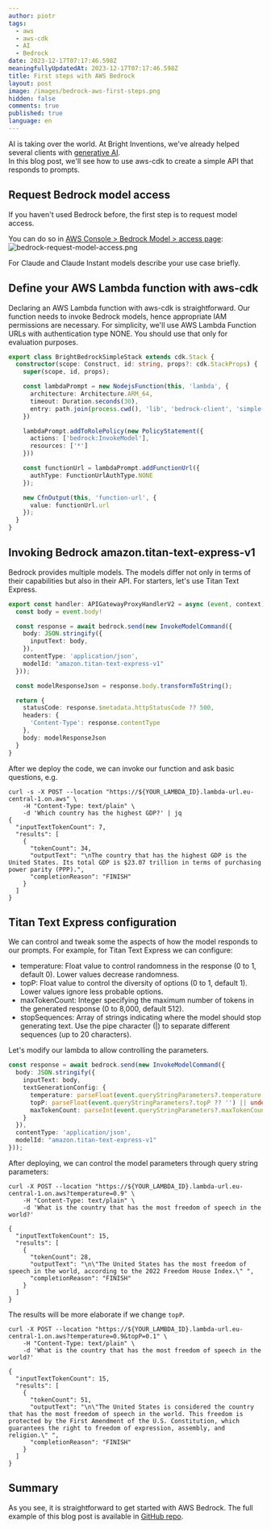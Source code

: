```yaml
---
author: piotr
tags:
  - aws
  - aws-cdk
  - AI
  - Bedrock
date: 2023-12-17T07:17:46.598Z
meaningfullyUpdatedAt: 2023-12-17T07:17:46.598Z
title: First steps with AWS Bedrock
layout: post
image: /images/bedrock-aws-first-steps.png
hidden: false
comments: true
published: true
language: en
---
```

AI is taking over the world. At Bright Inventions, we've already helped several clients with [generative AI](/our-areas/ai-software-development/).\
In this blog post, we'll see how to use aws-cdk to create a simple API that responds to prompts.

## Request Bedrock model access

If you haven't used Bedrock before, the first step is to request model access.

You can do so
in [AWS Console > Bedrock Model > access page](https://eu-central-1.console.aws.amazon.com/bedrock/home?region=eu-central-1#/modelaccess):
![bedrock-request-model-access.png](../../static/images/bedrock-request-model-access.png "Request model access")

For Claude and Claude Instant models describe your use case briefly.

## Define your AWS Lambda function with aws-cdk

Declaring an AWS Lambda function with aws-cdk is straightforward. Our function needs to invoke Bedrock models, hence
appropriate IAM permissions are necessary. For simplicity, we'll use AWS Lambda Function URLs with authentication type
NONE.
You should use that only for evaluation purposes.

```typescript
export class BrightBedrockSimpleStack extends cdk.Stack {
  constructor(scope: Construct, id: string, props?: cdk.StackProps) {
    super(scope, id, props);

    const lambdaPrompt = new NodejsFunction(this, 'lambda', {
      architecture: Architecture.ARM_64,
      timeout: Duration.seconds(30),
      entry: path.join(process.cwd(), 'lib', 'bedrock-client', 'simple-api.lambda.ts'),
    })

    lambdaPrompt.addToRolePolicy(new PolicyStatement({
      actions: ['bedrock:InvokeModel'],
      resources: ['*']
    }))

    const functionUrl = lambdaPrompt.addFunctionUrl({
      authType: FunctionUrlAuthType.NONE
    });

    new CfnOutput(this, 'function-url', {
      value: functionUrl.url
    });
  }
}
```

## Invoking Bedrock amazon.titan-text-express-v1

Bedrock provides multiple models. The models differ not only in terms of their capabilities but also in their API. For
starters, let's use Titan Text Express.

```typescript
export const handler: APIGatewayProxyHandlerV2 = async (event, context) => {
  const body = event.body!

  const response = await bedrock.send(new InvokeModelCommand({
    body: JSON.stringify({
      inputText: body,
    }),
    contentType: 'application/json',
    modelId: "amazon.titan-text-express-v1"
  }));

  const modelResponseJson = response.body.transformToString();

  return {
    statusCode: response.$metadata.httpStatusCode ?? 500,
    headers: {
      'Content-Type': response.contentType
    },
    body: modelResponseJson
  }
}
```

After we deploy the code, we can invoke our function and ask basic questions, e.g.

```shell
curl -s -X POST --location "https://${YOUR_LAMBDA_ID}.lambda-url.eu-central-1.on.aws" \
    -H "Content-Type: text/plain" \
    -d 'Which country has the highest GDP?' | jq
{
  "inputTextTokenCount": 7,
  "results": [
    {
      "tokenCount": 34,
      "outputText": "\nThe country that has the highest GDP is the United States. Its total GDP is $23.07 trillion in terms of purchasing power parity (PPP).",
      "completionReason": "FINISH"
    }
  ]
}
```

## Titan Text Express configuration

We can control and tweak some the aspects of how the model responds to our prompts. For example, for Titan Text Express
we can
configure:

* temperature: Float value to control randomness in the response (0 to 1, default 0). Lower values decrease randomness.
* topP: Float value to control the diversity of options (0 to 1, default 1). Lower values ignore less probable options.
* maxTokenCount: Integer specifying the maximum number of tokens in the generated response (0 to 8,000, default 512).
* stopSequences: Array of strings indicating where the model should stop generating text. Use the pipe character (|) to
  separate different sequences (up to 20 characters).

Let's modify our lambda to allow controlling the parameters.

```typescript
const response = await bedrock.send(new InvokeModelCommand({
  body: JSON.stringify({
    inputText: body,
    textGenerationConfig: {
      temperature: parseFloat(event.queryStringParameters?.temperature ?? '') || undefined,
      topP: parseFloat(event.queryStringParameters?.topP ?? '') || undefined,
      maxTokenCount: parseInt(event.queryStringParameters?.maxTokenCount ?? '') || undefined,
    }
  }),
  contentType: 'application/json',
  modelId: "amazon.titan-text-express-v1"
}));
```

After deploying, we can control the model parameters through query string parameters:

```shell
curl -X POST --location "https://${YOUR_LAMBDA_ID}.lambda-url.eu-central-1.on.aws?temperature=0.9" \
    -H "Content-Type: text/plain" \
    -d 'What is the country that has the most freedom of speech in the world?'
    
{
  "inputTextTokenCount": 15,
  "results": [
    {
      "tokenCount": 28,
      "outputText": "\n\"The United States has the most freedom of speech in the world, according to the 2022 Freedom House Index.\" ",
      "completionReason": "FINISH"
    }
  ]
}    
```

The results will be more elaborate if we change `topP`.

```shell
curl -X POST --location "https://${YOUR_LAMBDA_ID}.lambda-url.eu-central-1.on.aws?temperature=0.9&topP=0.1" \
    -H "Content-Type: text/plain" \
    -d 'What is the country that has the most freedom of speech in the world?'
    
{
  "inputTextTokenCount": 15,
  "results": [
    {
      "tokenCount": 51,
      "outputText": "\n\"The United States is considered the country that has the most freedom of speech in the world. This freedom is protected by the First Amendment of the U.S. Constitution, which guarantees the right to freedom of expression, assembly, and religion.\" ",
      "completionReason": "FINISH"
    }
  ]
}    
```

## Summary

As you see, it is straightforward to get started with AWS Bedrock. The full example of this blog post is available in
[GitHub repo](https://github.com/bright/bright-aws-cdk-bedrock).
